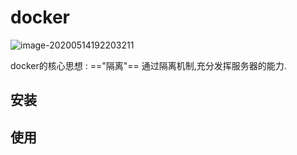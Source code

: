 # docker

![image-20200514192203211](Docker.assets/image-20200514192203211.png)

docker的核心思想 :  =="隔离"== 通过隔离机制,充分发挥服务器的能力.

## 安装

## 使用


